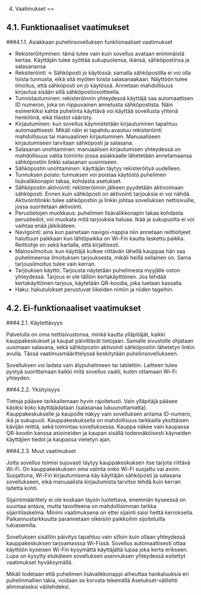 ﻿

4. Vaatimukset
==

4.1. Funktionaaliset vaatimukset
--

###4.1.1. Asiakkaan puhelinsovelluksen funktionaaliset vaatimukset



+ Rekisteröityminen: tämä tulee vain kuin sovellus avataan enimmäistä kertaa. Käyttäjän tulee syöttää sukupuolensa, ikänsä, sähköpostinsa ja salasanansa
+ Reksiteröinti → Sähköposti jo käytössä: samalla sähköpostilla ei voi olla toista tunnusta, eikä sitä myöten toista salasanaakaan. Näyttöön tulee ilmoitus, että sähköposti on jo käytössä.  Annetaan mahdollisuus kirjautua sisään sillä sähköpostiosoitteella.
+ Tunnistautuminen: rekisteröinnin yhteydessä käyttäjä saa automaattisen ID numeron, joka on riippuvainen annetusta sähköpostista. Näin esimerkiksi kahta puhelinta käyttävä voi käyttää sovellusta yhtenä henkilönä, eikä tilastot vääristy.
+ Kirjautuminen: kun sovellus käynnistetään kirjautuminen tapahtuu automaattisesti. Mikäli näin ei tapahdu avautuu rekisteröinti mahdollisuus tai manuaalinen kirjautuminen. Manuaaliseen kirjautumiseen tarvitaan sähköposti ja salasana.
+ Salasanan unohtaminen: manuaalisen kirjautumisen yhteydessä on mahdollisuus valita toiminto jossa asiakkaalle lähetetään annetamaansa sähköpostiin linkki salasanan uusimiseen.
+ Sähköpostin unohtaminen: käyttäjän täytyy rekisteröityä uudelleen.
+ Tunnuksen poisto: tunnuksen voi poistaa käytöstä puhelimen lisävalikkonapin takaa, kohdasta asetukset. 
+ Sähköpostin aktivointi: rekisteröinnin jälkeen pyydetään aktivoimaan sähköposti. Ennen kuin sähköposti on aktivointi tarjouksia ei voi nähdä. Aktivointilinkki tulee sähköpostiin ja linkki johtaa sovelluksen nettisivuille, jossa suoritetaan aktivointi.
+ Perustietojen muokkaus: puhelimen lisävalikkonapin takaa kohdasta perustiedot, voi muokata mitä tarjouksia haluaa. Ikää ja sukupuolta ei voi vaihtaa enää jälkikäteen.
+ Navigointi: aina kun painetaan navigoi-nappia niin annetaan reittiohjeet haluttuun paikkaan kun lähtöpaikka on Wi-Fin kautta laskettu paikka. Reittiohje on sekä kartalla, että kirjallisesti.
+ Mainosilmoitus: kun käyttäjä kulkee riittävän lähellä kauppaa hän saa puhelimeensa ilmoituksen tarjouksesta, mikäli heillä sellainen on. Sama tarjousilmoitus tulee vain kerran.
+ Tarjouksen käyttö: Tarjousta näytetään puhelimesta myyjälle oston yhteydessä. Tarjous ei ole tällöin kertakäyttöinen. Jos tehdää kertakäyttöinen tarjous, käytetään QR-koodia, joka luetaan kassalla.
+ Haku: hakutulokset perustuvat liikeiden nimiin ja niiden tageihin.




4.2. Ei-funktionaaliset vaatimukset
--


###4.2.1. Käytettävyys


Palvelulla on oma nettisivustonsa, minkä kautta ylläpitäjät,  kaikki kauppakeskukset ja kaupat päivittävät tietojaan. Samalle sivustolle ohjataan uusimaan salasana, sekä sähköpostin aktivointi sähköpostiin lähetetyn linkin avulla. Tässä vaatimusmäärittelyssä keskitytään puhelinsovellukseen.

Sovelluksen voi ladata vain älypuhelimeen tai tablettiin. Laitteen tulee pystyä suorittamaan kaikki mitä sovellus vaatii, kuten ottamaan Wi-Fi yhteyden.




###4.2.2. Yksityisyys


Tietoja pääsee tarkkailemaan hyvin rajoitetusti. Vain ylläpitäjä pääsee käsiksi koko käyttäjädataan (salasanaa lukuunottamatta). Kauppakeskukselle ja kaupoille näkyy vain sovelluksen antama ID-numero, ikä ja sukupuoli. Kauppakeskuksella on mahdollisuus tarkkailla yksittäisen kävijän reittiä, sekä toimintaa sovelluksessa. Kauppa näkee vain kaupassa QR-koodin kanssa asioineiden ja kaupan sisällä todennäköisesti käyneiden käyttäjien tiedot ja kaupassa vietetyn ajan.

###4.2.3. Muut vaatimukset


Jotta sovellus toimisi sujuvasti täytyy kauppakeskuksen itse tarjota riittävä Wi-Fi. On kauppakeskuksen oma valinta onko Wi-Fi suojattu vai avoin. Suojattuna, Wi-Fin kirjautumisena käy käyttäjän sähköposti ja salasana sovellukseen, eikä manuaalista kirjautumista tarvitse tehdä kuin kerran laitetta kohti.

Sijaintimäärittely ei ole koskaan täysin luotettava, enemmän kyseessä on suuntaa antava, mutta tavoitteena on mahdollisimman tarkka sijaintilaskelma. Minimi vaatimuksena on ettei sijainti saisi heittä kerroksella. Paikannustarkkuutta parannetaan oikeisiin paikkoihin sijoitetuilla tukiasemilla.

Sovelluksen sisällön päivitys tapahtuu vain silloin kuin ollaan yhteydessä kauppakeskuksen tarjoamasssa Wi-Fissä. Sovellus automaattisesti ottaa käyttöön kyseisen Wi-Fin  kysymättä käyttäjältä lupaa joka kerta erikseen. Lupa on kysytty etukäteen sovelluksen asennuksen yhteydessä esitettyt vaatimukset hyväksymällä.

Mikäli todetaan että puhelimen lisävalikkonappi aiheuttaa hankaluuksia eri puhelinmallien takia, voidaan se korvata tekemällä Asetukset-välilehti alimmaiseksi välilehdeksi.

